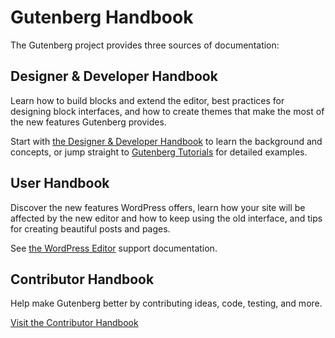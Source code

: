 # Gutenberg Handbook

The Gutenberg project provides three sources of documentation:

## Designer & Developer Handbook

Learn how to build blocks and extend the editor, best practices for designing block interfaces, and how to create themes that make the most of the new features Gutenberg provides.

Start with [the Designer & Developer Handbook](/docs/designers-developers/readme.md) to learn the background and concepts, or jump straight to [Gutenberg Tutorials](/docs/tutorials/readme.md) for detailed examples.

## User Handbook

Discover the new features WordPress offers, learn how your site will be affected by the new editor and how to keep using the old interface, and tips for creating beautiful posts and pages.

See [the WordPress Editor](https://wordpress.org/support/article/wordpress-editor/) support documentation.


## Contributor Handbook

Help make Gutenberg better by contributing ideas, code, testing, and more.

[Visit the Contributor Handbook](/docs/contributors/readme.md)

